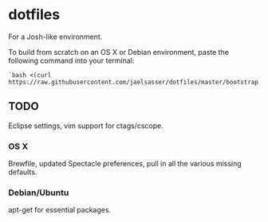 # dotfiles

For a Josh-like environment.

To build from scratch on an OS X or Debian environment, paste the following command into your terminal:

    `bash <(curl https://raw.githubusercontent.com/jaelsasser/dotfiles/master/bootstrap.sh)`

## TODO

Eclipse settings, vim support for ctags/cscope.

### OS X
Brewfile, updated Spectacle preferences, pull in all the various missing defaults.

### Debian/Ubuntu
apt-get for essential packages.

